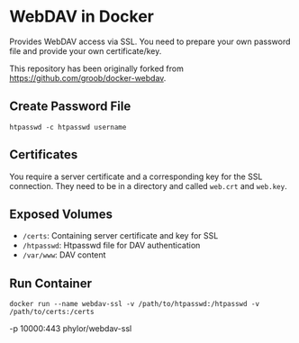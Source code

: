# WebDAV in Docker
Provides WebDAV access via SSL. You need to prepare your own password
file and provide your own certificate/key.

This repository has been originally forked from https://github.com/groob/docker-webdav.

## Create Password File

    htpasswd -c htpasswd username

## Certificates
You require a server certificate and a corresponding key for the SSL
connection. They need to be in a directory and called `web.crt` and
`web.key`.

## Exposed Volumes

- `/certs`: Containing server certificate and key for SSL
- `/htpasswd`: Htpasswd file for DAV authentication
- `/var/www`: DAV content

## Run Container

    docker run --name webdav-ssl -v /path/to/htpasswd:/htpasswd -v /path/to/certs:/certs
-p 10000:443 phylor/webdav-ssl

